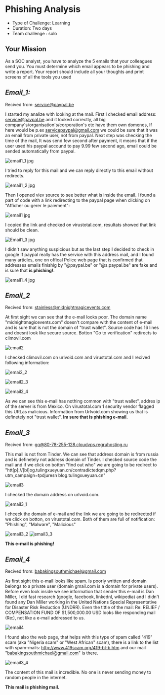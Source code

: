 # Phishing Analysis

- Type of Challenge: Learning
- Duration: Two days
- Team challenge : solo


## Your Mission
As a SOC analyst, you have to analyze the 5 emails that your colleagues send you. 
You must determine which email appears to be phishing and write a report. 
Your report should include all your thoughts and print screens of all the tools you used 

## *Email_1:*

Recived from: service@paypal.be

I started my analize with looking at the mail. 
First I checked email address: service@paypal.be and it looked correctly, all big company's/organisation's/corporation's etc
have them own domenes, If here would be p.ex servicepaypal@gmail.com we could be sure that it was an email from private user,
not from paypal.
Next step was checking the time of the mail, It was send few second after payment, it means that if the user used his
paypal accound to pay 9.99 few second ago, email could be sended automatically from paypal.

![email1_1 jpg](https://github.com/OlgvP/Windows-Powershell/assets/133352245/f36638c3-ec22-41c4-87bd-0b9463f07a17)

I tried to reply for this mail and we can reply directly to this email without redirects.

![email1_2 jpg](https://github.com/OlgvP/Windows-Powershell/assets/133352245/3aa842e1-088a-4e45-b9dc-94f2e9d03a62)

Then I opened viev source to see better what is inside the email. 
I found a part of code with a link redirecting to the paypal page when clicking on "Afficher ou gerer le paiement":


![email1 jpg](https://github.com/OlgvP/Windows-Powershell/assets/133352245/9b9d9cd0-c8db-4c16-8de6-923e5dca531f)


I copied the link and checked on virustotal.com, resultats showed that link should be clean.

![Email1_3 jpg](https://github.com/OlgvP/Windows-Powershell/assets/133352245/0b40464d-4d1d-4492-8164-a7170505144c)

I didn't saw anything suspicious but as the last step I decided to check in google If paypal really has the service
with this address mail, and I found many articles, one on offical Police web page that is confirmed that addresses emails
finishig by "@paypal.be" or "@s.paypal.be" are fake and is sure that **is phishing!**.

![email1_4 jpg](https://github.com/OlgvP/Windows-Powershell/assets/133352245/ce28ae1d-074e-4bf7-a323-ab34d605d256)


## *Email_2*


Recived from: stainless@midnightmagicevents.com

At first sight we can see that the e-mail looks poor. The domain name "midnightmagicevents.com" doesn't compare with 
the content of e-mail and is sure that is not the domain of "trust wallet".
Source code has 16 lines and doesnt look like secure source. Botton "Go to verification" redirects to climovil.com

![email2](https://github.com/OlgvP/Windows-Powershell/assets/133352245/09cee6e1-da8d-409a-a8cc-abfec3936f98)

I checked climovil.com on urlvoid.com and virustotal.com and I recived following information:

![emai2_2](https://github.com/OlgvP/Windows-Powershell/assets/133352245/0b394339-23c1-4890-ab1f-ac26b55371b3)

![email2_3](https://github.com/OlgvP/Windows-Powershell/assets/133352245/5c9c57f5-6cc0-46b4-95af-873f5e5dc6e1)

![email2_4](https://github.com/OlgvP/Windows-Powershell/assets/133352245/aaec7620-299d-4a0d-b2e2-f0a3e8aa85ed)


As we can see this e-mail has nothing common with "trust wallet", addres ip 
of the server is from Mexico. On virustotal.com 1 security vendor flagged this URLas malicious. Information from Urlvoid.com 
showing us that is definetely not "trust wallet".
**Im sure that is phishing e-mail.**

## *Email_3*

Recived from: gq@80-78-255-128.cloudvps.regruhosting.ru

This mail is not from Tinder. We can see that address domain is from russia and is definetely not address domain of Tinder.
I checked source code the mail and if we click on botton "find out who" we are going to be redirect to "htt[p]://[bl]og.tulingxueyuan.cn/contradictedqm.php?utm_campaign=tpdjuresn
blog.tulingxueyuan.cn"

![email3](https://github.com/OlgvP/Windows-Powershell/assets/133352245/7461b36c-85c5-44e1-b6c6-20ede0ac74d2)

I checked the domain address on urlvoid.com.

![email3_1](https://github.com/OlgvP/Windows-Powershell/assets/133352245/e2fa76cc-0d1e-4af6-b244-3c52edd6ab8c)

I chceck the domain of e-mail and the link we are going to be redirected if we click on botton, on virustotal.com.
Both of them are full of notification: "Phishing", "Malware", "Malicious"

![email3_2](https://github.com/OlgvP/Windows-Powershell/assets/133352245/d4504709-21ea-42a0-b94d-41d78a3e62f2)
![email3_3](https://github.com/OlgvP/Windows-Powershell/assets/133352245/040a7beb-6868-466c-aa9b-69af90a3bfb5)

**This e-mail is phishing!**


## *Email_4*

Recived from: <babakingsouthmichael@gmail.com>

As first sight this e-mail looks like spam. Is poorly written and domain belongs to a private user (domain gmail.com is a domain for private users).
Before even look inside we see information that sender this e-mail is Dan Miller, 
I did fast research (google, facebook, linkednl, wikipedia) and I didn't found any Dan Miller working in 
the United Nations Special Representative for Disaster Risk Reduction (UNDRR).
Even the tittle of the mail: Re: RELIEF / COMPENSATION FUND OF $1,500,000.00 USD looks like responding mail (Re:),
not like a e-mail addressed to us.

![email4](https://github.com/OlgvP/Windows-Powershell/assets/133352245/6cc2408c-a39d-40b6-bab8-38931b93fcb1)



I found also the web page, that helps with this type of spam called  "419" scam (aka "Nigeria scam" or "West African" scam),
there is a link to the list with spam-mails: http://www.419scam.org/419-bl-b.htm and our mail "<babakingsouthmichael@gmail.com>" is there.

![email3_4](https://github.com/OlgvP/Windows-Powershell/assets/133352245/717b976a-d426-44e2-bc08-552fc47880ad)

The content of this mail is incredible. 
No one is never sending money to random people in the internet.

**This mail is phishing mail.**

